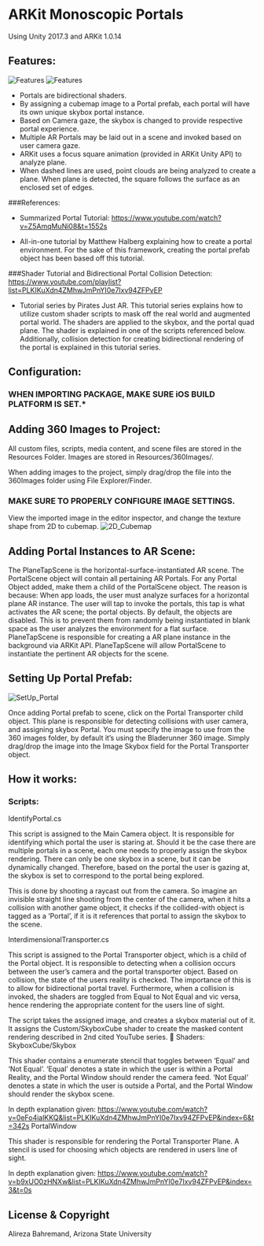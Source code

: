 # ARKit Monoscopic Portals
Using Unity 2017.3 and ARKit 1.0.14



## Features:
![Features](https://i.imgur.com/vBg4qbP.gif)
![Features](https://i.imgur.com/WWwhXBv.gif)
* Portals are bidirectional shaders.
* By assigning a cubemap image to a Portal prefab, each portal will have its own unique skybox portal instance. 
* Based on Camera gaze, the skybox is changed to provide respective portal experience.
* Multiple AR Portals may be laid out in a scene and invoked based on user camera gaze.
* ARKit uses a focus square animation (provided in ARKit Unity API) to analyze plane. 
* When dashed lines are used, point clouds are being analyzed to create a plane. When plane is detected, the square follows the surface as an enclosed set of edges.

###References:
* Summarized Portal Tutorial:
https://www.youtube.com/watch?v=Z5AmqMuNi08&t=1552s

* All-in-one tutorial by Matthew Halberg explaining how to create a portal environment. For the sake of this framework, creating the portal prefab object has been based off this tutorial.

###Shader Tutorial and Bidirectional Portal Collision Detection:
https://www.youtube.com/playlist?list=PLKIKuXdn4ZMhwJmPnYI0e7Ixv94ZFPvEP

* Tutorial series by Pirates Just AR. This tutorial series explains how to utilize custom shader scripts to mask off the real world and augmented portal world. The shaders are applied to the skybox, and the portal quad plane. The shader is explained in one of the scripts referenced below. Additionally, collision detection for creating bidirectional rendering of the portal is explained in this tutorial series.




## Configuration:

### ****WHEN IMPORTING PACKAGE, MAKE SURE iOS BUILD PLATFORM IS SET.*****

## Adding 360 Images to Project:
All custom files, scripts, media content, and scene files are stored in the Resources Folder. Images are stored in Resources/360Images/.

When adding images to the project, simply drag/drop the file into the 360Images folder using File Explorer/Finder.
### MAKE SURE TO PROPERLY CONFIGURE IMAGE SETTINGS. 
View the imported image in the editor inspector, and change the texture shape from 2D to cubemap.
![2D_Cubemap](https://i.imgur.com/xuFw4YC.gif)


## Adding Portal Instances to AR Scene:


The PlaneTapScene is the horizontal-surface-instantiated AR scene. 
The PortalScene object will contain all pertaining AR Portals. 
For any Portal Object added, make them a child of the PortalScene object. 
The reason is because:
When app loads, the user must analyze surfaces for a horizontal plane AR instance.
The user will tap to invoke the portals, this tap is what activates the AR scene; the portal objects. By default, the objects are disabled. This is to prevent them from randomly being instantiated in blank space as the user analyzes the environment for a flat surface.
PlaneTapScene is responsible for creating a AR plane instance in the background via ARKit API. PlaneTapScene will allow PortalScene to instantiate the pertinent AR objects for the scene.

## Setting Up Portal Prefab:
![SetUp_Portal](https://i.imgur.com/izaZfLQ.gifv)

Once adding Portal prefab to scene, click on the Portal Transporter child object. 
This plane is responsible for detecting collisions with user camera, and assigning skybox Portal.
You must specify the image to use from the 360 images folder, by default it’s using the Bladerunner 360 image. 
Simply drag/drop the image into the Image Skybox field for the Portal Transporter object.




## How it works:

### Scripts:

IdentifyPortal.cs

This script is assigned to the Main Camera object. It is responsible for identifying which portal the user is staring at. Should it be the case there are multiple portals in a scene, each one needs to properly assign the skybox rendering. There can only be one skybox in a scene, but it can be dynamically changed. Therefore, based on the portal the user is gazing at, the skybox is set to correspond to the portal being explored.

This is done by shooting a raycast out from the camera. So imagine an invisible straight line shooting from the center of the camera, when it hits a collision with another game object, it checks if the collided-with object is tagged as a ‘Portal’, if it is it references that portal to assign the skybox to the scene.

InterdimensionalTransporter.cs

This script is assigned to the Portal Transporter object, which is a child of the Portal object. It is responsible to detecting when a collision occurs between the user’s camera and the portal transporter object. Based on collision, the state of the users reality is checked. The importance of this is to allow for bidirectional portal travel. Furthermore, when a collision is invoked, the shaders are toggled from Equal to Not Equal and vic versa, hence rendering the appropriate content for the users line of sight. 

The script takes the assigned image, and creates a skybox material out of it. It assigns the Custom/SkyboxCube shader to create the masked content rendering described in 2nd cited YouTube series.

Shaders:
SkyboxCube/Skybox


This shader contains a enumerate stencil that toggles between ‘Equal’ and ‘Not Equal’. 
‘Equal’ denotes a state in which the user is within a Portal Reality, and the Portal Window should render the camera feed.
‘Not Equal’ denotes a state in which the user is outside a Portal, and the Portal Window should render the skybox scene.

In depth explanation given:
https://www.youtube.com/watch?v=0eFo4ialKKQ&list=PLKIKuXdn4ZMhwJmPnYI0e7Ixv94ZFPvEP&index=6&t=342s
PortalWindow

This shader is responsible for rendering the Portal Transporter Plane. A stencil is used for choosing which objects are rendered in users line of sight. 

In depth explanation given:
https://www.youtube.com/watch?v=b9xUO0zHNXw&list=PLKIKuXdn4ZMhwJmPnYI0e7Ixv94ZFPvEP&index=3&t=0s

## License & Copyright

Alireza Bahremand, Arizona State University
